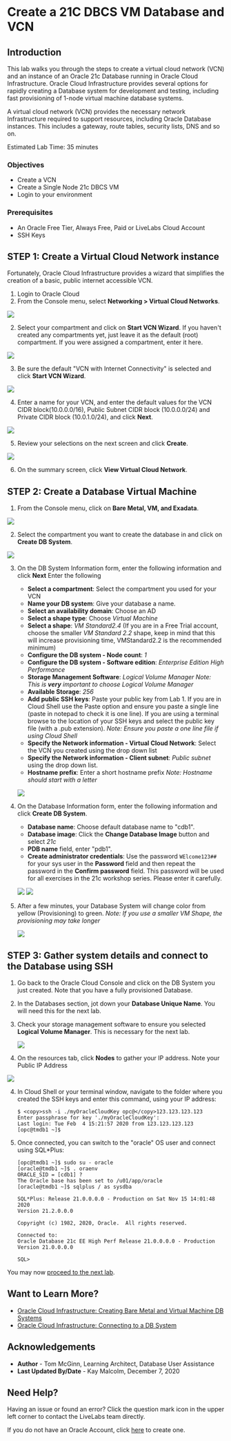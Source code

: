 # Create a 21C DBCS VM Database and VCN

## Introduction

This lab walks you through the steps to create a virtual cloud network (VCN) and an instance of an Oracle 21c Database running in Oracle Cloud Infrastructure. Oracle Cloud Infrastructure provides several options for rapidly creating a Database system for development and testing, including fast provisioning of 1-node virtual machine database systems.

A virtual cloud network (VCN) provides the necessary network Infrastructure required to support resources, including Oracle Database instances. This includes a gateway, route tables, security lists, DNS and so on. 

Estimated Lab Time: 35 minutes

### Objectives
* Create a VCN 
* Create a Single Node 21c DBCS VM 
* Login to your environment

### Prerequisites

* An Oracle Free Tier, Always Free, Paid or LiveLabs Cloud Account
* SSH Keys
  
## **STEP 1**: Create a Virtual Cloud Network instance
Fortunately, Oracle Cloud Infrastructure provides a wizard that simplifies the creation of a basic, public internet accessible VCN.

1. Login to Oracle Cloud
2. From the Console menu, select **Networking > Virtual Cloud Networks**.

  ![](../create-virtual-cloud-network/images/virtual-cloud-networks.png " ")

2. Select your compartment and click on **Start VCN Wizard**. If you haven't created any compartments yet, just leave it as the default (root) compartment.  If you were assigned a compartment, enter it here.

  ![](../create-virtual-cloud-network/images/networking-quickstart.png " ")

3. Be sure the default "VCN with Internet Connectivity" is selected and click **Start VCN Wizard**.

  ![](../create-virtual-cloud-network/images/start-workflow.png " ")

4. Enter a name for your VCN, and enter the default values for the VCN CIDR block(10.0.0.0/16), Public Subnet CIDR block (10.0.0.0/24) and Private CIDR block (10.0.1.0/24), and click **Next**.

  ![](../create-virtual-cloud-network/images/vcn-configuration.png " ")

5. Review your selections on the next screen and click **Create**.

  ![](../create-virtual-cloud-network/images/create-vcn.png " ")

6. On the summary screen, click **View Virtual Cloud Network**.
   
## **STEP 2**: Create a Database Virtual Machine

1. From the Console menu, click on **Bare Metal, VM, and Exadata**.

  ![](images/bare-metal-vm-exadata.png " ")

2. Select the compartment you want to create the database in and click on **Create DB System**.

  ![](images/create-VM-DB.png " ")

3. On the DB System Information form, enter the following information and click **Next**  Enter the following

    * **Select a compartment**:  Select the compartment you used for your VCN
    * **Name your DB system**: Give your database a name.
    * **Select an availability domain**:  Choose an AD
    * **Select a shape type**:  Choose *Virtual Machine*
    * **Select a shape**: *VM Standard2.4* (If you are in a Free Trial account, choose the smaller *VM Standard 2.2* shape, keep in mind that this will increase provisioning time, VMStandard2.2 is the recommended minimum)
    * **Configure the DB system - Node count**: *1* 
    * **Configure the DB system - Software edition**: *Enterprise Edition High Performance*
    * **Storage Management Software**: *Logical Volume Manager* *Note:  This is **very** important to choose Logical Volume Manager*
    * **Available Storage**: *256*
    * **Add public SSH keys**: Paste your public key from Lab 1.  If you are in Cloud Shell use the Paste option and ensure you paste a single line (paste in notepad to check it is one line).  If you are using a terminal browse to the location of your SSH keys and select the public key file (with a .pub extension). *Note:  Ensure you paste a one line file if using Cloud Shell*
    * **Specify the Network information - Virtual Cloud Network**: Select the VCN you created using the drop down list
    * **Specify the Network information - Client subnet**:  *Public subnet* using the drop down list.
    * **Hostname prefix**:  Enter a short hostname prefix *Note: Hostname should start with a letter*

    ![](images/create-VM-DB-form1.png " ")

4. On the Database Information form, enter the following information and click **Create DB System**.

    * **Database name**: Choose default database name to "cdb1".
    * **Database image**: Click the **Change Database Image** button and select *21c*
    * **PDB name** field, enter "pdb1".
    * **Create administrator credentials**: Use the password `WElcome123##` for your sys user in the **Password** field and then repeat the password in the **Confirm password** field.  This password will be used for all exercises in the 21c workshop series.  Please enter it carefully.

    ![](images/create-VM-DB-form2.png " ")
    ![](images/create-VM-DB-form3.png " ")

5. After a few minutes, your Database System will change color from yellow (Provisioning) to green.  *Note:  If you use a smaller VM Shape, the provisioning may take longer*

    ![](images/database-VM-created.png " ")

## **STEP 3**: Gather system details and connect to the Database using SSH

1. Go back to the Oracle Cloud Console and click on the DB System you just created.  Note that you have a fully provisioned Database.
2. In the Databases section, jot down your **Database Unique Name**.  You will need this for the next lab.
3. Check your storage management software to ensure you selected **Logical Volume Manager**.  This is necessary for the next lab.
   
    ![](images/database-VM-created.png " ")

4. On the resources tab, click **Nodes** to gather your IP address. Note your Public IP Address

  ![](images/VM-DB-IP.png " ")

4. In Cloud Shell or your terminal window, navigate to the folder where you created the SSH keys and enter this command, using your IP address:

    ```
    $ <copy>ssh -i ./myOracleCloudKey opc@</copy>123.123.123.123
    Enter passphrase for key './myOracleCloudKey':
    Last login: Tue Feb  4 15:21:57 2020 from 123.123.123.123
    [opc@tmdb1 ~]$
    ```

5. Once connected, you can switch to the "oracle" OS user and connect using SQL*Plus:

    ```
    [opc@tmdb1 ~]$ sudo su - oracle
    [oracle@tmdb1 ~]$ . oraenv
    ORACLE_SID = [cdb1] ?
    The Oracle base has been set to /u01/app/oracle
    [oracle@tmdb1 ~]$ sqlplus / as sysdba

    SQL*Plus: Release 21.0.0.0.0 - Production on Sat Nov 15 14:01:48 2020
    Version 21.2.0.0.0

    Copyright (c) 1982, 2020, Oracle.  All rights reserved.

    Connected to:
    Oracle Database 21c EE High Perf Release 21.0.0.0.0 - Production
    Version 21.0.0.0.0

    SQL>
    ```

You may now [proceed to the next lab](#next).

## Want to Learn More?

* [Oracle Cloud Infrastructure: Creating Bare Metal and Virtual Machine DB Systems](https://docs.cloud.oracle.com/en-us/iaas/Content/Database/Tasks/creatingDBsystem.htm)
* [Oracle Cloud Infrastructure: Connecting to a DB System](https://docs.cloud.oracle.com/en-us/iaas/Content/Database/Tasks/connectingDB.htm)

## Acknowledgements
* **Author** - Tom McGinn, Learning Architect, Database User Assistance
* **Last Updated By/Date** - Kay Malcolm, December 7, 2020

## Need Help?  
Having an issue or found an error?  Click the question mark icon in the upper left corner to contact the LiveLabs team directly.

If you do not have an Oracle Account, click [here](https://profile.oracle.com/myprofile/account/create-account.jspx) to create one. 
